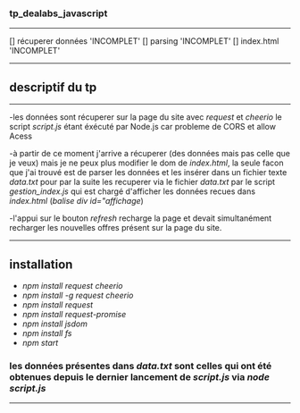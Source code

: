
### tp_dealabs_javascript
---------------------------------------

[] récuperer données 'INCOMPLET'
[] parsing 'INCOMPLET'
[] index.html 'INCOMPLET'

---------------------------------------
## descriptif du tp
---------------------------------------
-les données sont récuperer sur la page du site avec *request* et *cheerio* le script *script.js* étant éxécuté par Node.js car probleme de CORS et allow Acess

-à partir de ce moment j'arrive a récuperer (des données mais pas celle que je veux) mais je ne peux plus modifier le dom de *index.html*, la seule facon que j'ai trouvé est de parser les données et les insérer dans un fichier texte
 *data.txt* pour par la suite les recuperer via le fichier *data.txt* par le script *gestion_index.js* qui est chargé d'afficher les données recues dans *index.html* (*balise div id="affichage*)

-l'appui sur le bouton *refresh* recharge la page et devait simultanément recharger les nouvelles offres présent sur la page du site.

---------------------------------------

## installation

- *npm install request cheerio*
- *npm install -g request cheerio*
- *npm install request*
- *npm install request-promise*
- *npm install jsdom*
- *npm install fs*
- *npm start*

### les données présentes dans *data.txt* sont celles qui ont été obtenues depuis le dernier lancement de *script.js* via *node script.js*

---------------------------------------
